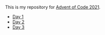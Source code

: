 This is my repository for [Advent of Code 2021](https://adventofcode.com/2021).

- [Day 1](day-01/)
- [Day 2](day-02/)
- [Day 3](day-03/)
